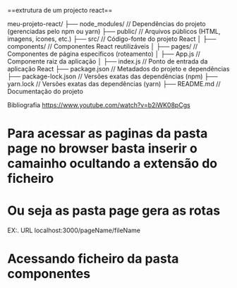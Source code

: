 ==extrutura de um projecto react==

meu-projeto-react/
  ├── node_modules/           // Dependências do projeto (gerenciadas pelo npm ou yarn)
  ├── public/                 // Arquivos públicos (HTML, imagens, ícones, etc.)
  ├── src/                    // Código-fonte do projeto React
  │   ├── components/         // Componentes React reutilizáveis
  │   ├── pages/              // Componentes de página específicos (roteamento)
  │   ├── App.js              // Componente raiz da aplicação
  │   ├── index.js            // Ponto de entrada da aplicação React
  ├── package.json            // Metadados do projeto e dependências
  ├── package-lock.json       // Versões exatas das dependências (npm)
  ├── yarn.lock               // Versões exatas das dependências (yarn)
  ├── README.md               // Documentação do projeto
 

Bibliografia 
https://www.youtube.com/watch?v=b2iWK08pCgs

 # Para acessar as paginas da pasta page no browser  basta inserir o  camainho ocultando a extensão do ficheiro 
 # Ou seja as pasta page gera as rotas
 EX:. URL  localhost:3000/pageName/fileName 

 # Acessando ficheiro da pasta  componentes
